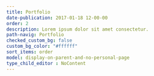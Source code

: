 ```yaml
---
title: Portfolio
date-publication: 2017-01-18 12-00-00
order: 2
description: Lorem ipsum dolor sit amet consectetur.
path-navig: Portfolio
checked_custom_bg: false
custom_bg_color: "#ffffff"
sort_items: order
model: display-on-parent-and-no-personal-page
type_child_editor : NoContent
---
```

